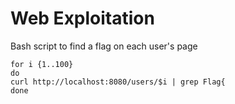 # Web Exploitation

Bash script to find a flag on each user's page
```
for i {1..100}
do
curl http://localhost:8080/users/$i | grep Flag{
done
```
